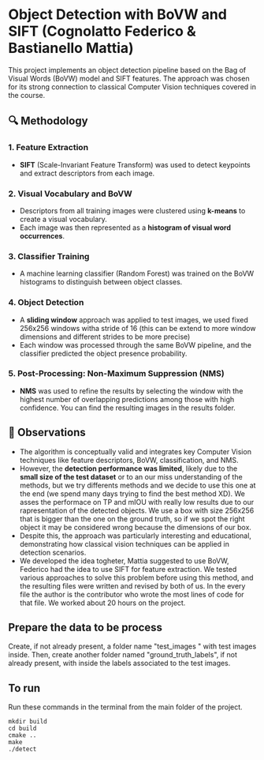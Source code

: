 # Object Detection with BoVW and SIFT (Cognolatto Federico & Bastianello Mattia)

This project implements an object detection pipeline based on the Bag of Visual Words (BoVW) model and SIFT features. The approach was chosen for its strong connection to classical Computer Vision techniques covered in the course.

## 🔍 Methodology

### 1. Feature Extraction
- **SIFT** (Scale-Invariant Feature Transform) was used to detect keypoints and extract descriptors from each image.

### 2. Visual Vocabulary and BoVW
- Descriptors from all training images were clustered using **k-means** to create a visual vocabulary.
- Each image was then represented as a **histogram of visual word occurrences**.

### 3. Classifier Training
- A machine learning classifier (Random Forest) was trained on the BoVW histograms to distinguish between object classes.

### 4. Object Detection
- A **sliding window** approach was applied to test images, we used fixed 256x256 windows witha stride of 16 (this can be extend to more window dimensions and different strides to be more precise)
- Each window was processed through the same BoVW pipeline, and the classifier predicted the object presence probability.

### 5. Post-Processing: Non-Maximum Suppression (NMS)
- **NMS** was used to refine the results by selecting the window with the highest number of overlapping predictions among those with high confidence. You can find the resulting images in the results folder.

## 📌 Observations

- The algorithm is conceptually valid and integrates key Computer Vision techniques like feature descriptors, BoVW, classification, and NMS.
- However, the **detection performance was limited**, likely due to the **small size of the test dataset** or to an our miss understanding of the methods, but we try differents methods and we decide to use this one at the end (we spend many days trying to find the best method XD). We asses the performace on TP and mIOU with really low results due to our rapresentation of the detected objects. We use a box with size 256x256 that is bigger than the one on the ground truth, so if we spot the right object it may be considered wrong because the dimensions of our box.
- Despite this, the approach was particularly interesting and educational, demonstrating how classical vision techniques can be applied in detection scenarios.
- We developed the idea togheter, Mattia suggested to use BoVW, Federico had the idea to use SIFT for feature extraction. We tested various approaches to solve this problem before using this method, and the resulting files were written and revised by both of us. In the every file the author is the contributor who wrote the most lines of code for that file. We worked about 20 hours on the project.

## Prepare the data to be process
Create, if not already present, a folder name "test_images " with test images inside. Then, create another folder named "ground_truth_labels", if not already present,  with inside the labels associated to the test images.

## To run 
Run these commands in the terminal from the main folder of the project.
```
mkdir build
cd build
cmake ..
make
./detect
```

